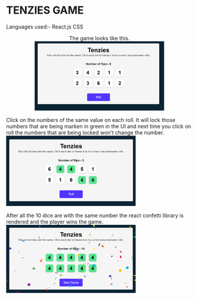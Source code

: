 # TENZIES GAME
Languages used:-
React.js
CSS
<p align="center">
The game looks like this.
  <img src="Screenshot (106).png" width="350" title="hover text">

  Click on the numbers of the same value on each roll. It will lock those numbers that are being marken in green in the UI and next time you click on roll the numbers that are being locked won't change the number.
  <img src="Screenshot (103).png" width="350" alt="accessibility text">

  After all the 10 dice are with the same number the react confetti library is rendered and the player wins the game.
  <img src="Screenshot (104).png" width="350" alt="accessibility text">
</p>